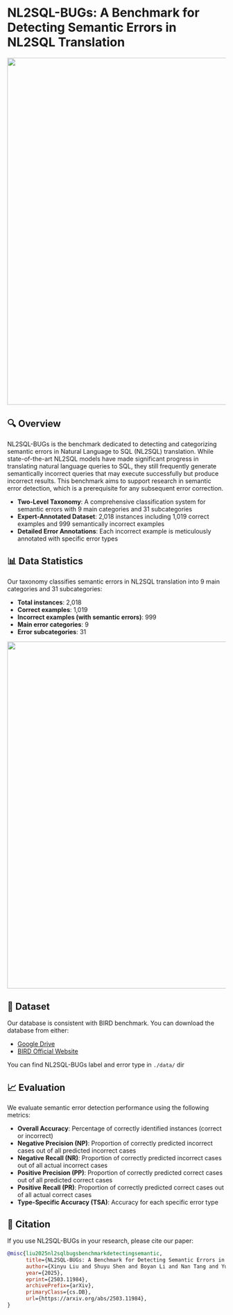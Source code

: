 # NL2SQL-BUGs: A Benchmark for Detecting Semantic Errors in NL2SQL Translation

<p align="center">
<img width="800" src="./static/images/nl2sql-bugs.svg"/>
</p>


## 🔍 Overview

NL2SQL-BUGs is the benchmark dedicated to detecting and categorizing semantic errors in Natural Language to SQL (NL2SQL) translation. While state-of-the-art NL2SQL models have made significant progress in translating natural language queries to SQL, they still frequently generate semantically incorrect queries that may execute successfully but produce incorrect results. This benchmark aims to support research in semantic error detection, which is a prerequisite for any subsequent error correction.
- **Two-Level Taxonomy**: A comprehensive classification system for semantic errors with 9 main categories and 31 subcategories
- **Expert-Annotated Dataset**: 2,018 instances including 1,019 correct examples and 999 semantically incorrect examples
- **Detailed Error Annotations**: Each incorrect example is meticulously annotated with specific error types

## 📊 Data Statistics

Our taxonomy classifies semantic errors in NL2SQL translation into 9 main categories and 31 subcategories:
- **Total instances**: 2,018
- **Correct examples**: 1,019
- **Incorrect examples (with semantic errors)**: 999
- **Main error categories**: 9
- **Error subcategories**: 31
<p align="center">
<img width="800" src="./static/images/static.svg"/>
</p>

## 🚀 Dataset

Our database is consistent with BIRD benchmark. You can download the database from either:
- [Google Drive](https://drive.google.com/file/d/1AL_tL7unPxjxfoHAiMvU_NWIae4dy3A2/view?usp=drive_link)
- [BIRD Official Website](https://bird-bench.github.io/)

You can find NL2SQL-BUGs label and error type in `./data/` dir

## 📈 Evaluation
We evaluate semantic error detection performance using the following metrics:

- **Overall Accuracy**: Percentage of correctly identified instances (correct or incorrect)
- **Negative Precision (NP)**: Proportion of correctly predicted incorrect cases out of all predicted incorrect cases
- **Negative Recall (NR)**: Proportion of correctly predicted incorrect cases out of all actual incorrect cases
- **Positive Precision (PP)**: Proportion of correctly predicted correct cases out of all predicted correct cases
- **Positive Recall (PR)**: Proportion of correctly predicted correct cases out of all actual correct cases
- **Type-Specific Accuracy (TSA)**: Accuracy for each specific error type

## 📝 Citation

If you use NL2SQL-BUGs in your research, please cite our paper:

```bibtex
@misc{liu2025nl2sqlbugsbenchmarkdetectingsemantic,
      title={NL2SQL-BUGs: A Benchmark for Detecting Semantic Errors in NL2SQL Translation}, 
      author={Xinyu Liu and Shuyu Shen and Boyan Li and Nan Tang and Yuyu Luo},
      year={2025},
      eprint={2503.11984},
      archivePrefix={arXiv},
      primaryClass={cs.DB},
      url={https://arxiv.org/abs/2503.11984}, 
}
```

